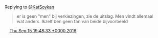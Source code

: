 Replying to [@KatSoykan](https://twitter.com/KatSoykan/status/776507091221700609)

> er is geen "men" bij verkiezingen, zie de uitslag\. Men vindt allemaal wat anders\. Ikzelf ben geen fan van beide bijvoorbeeld

<img src="../../media/tweet.ico" width="12" /> [Thu Sep 15 19:48:33 +0000 2016](https://twitter.com/DromerDenker/status/776508019786022915)